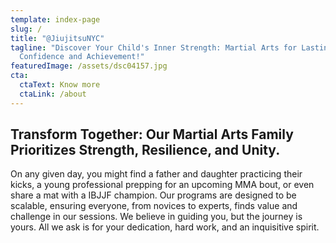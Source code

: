 ```yaml
---
template: index-page
slug: /
title: "@JiujitsuNYC"
tagline: "Discover Your Child's Inner Strength: Martial Arts for Lasting
  Confidence and Achievement!"
featuredImage: /assets/dsc04157.jpg
cta:
  ctaText: Know more
  ctaLink: /about
---
```

## Transform Together: Our Martial Arts Family Prioritizes Strength, Resilience, and Unity.

On any given day, you might find a father and daughter practicing their kicks, a young professional prepping for an upcoming MMA bout, or even share a mat with a IBJJF champion. Our programs are designed to be scalable, ensuring everyone, from novices to experts, finds value and challenge in our sessions. We believe in guiding you, but the journey is yours. All we ask is for your dedication, hard work, and an inquisitive spirit.